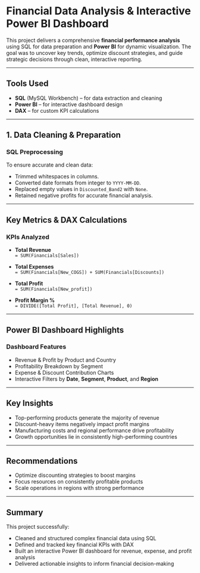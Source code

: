 #  Financial Data Analysis & Interactive Power BI Dashboard

This project delivers a comprehensive **financial performance analysis** using SQL for data preparation and **Power BI** for dynamic visualization. The goal was to uncover key trends, optimize discount strategies, and guide strategic decisions through clean, interactive reporting.

---

##  Tools Used
- **SQL** (MySQL Workbench) – for data extraction and cleaning  
- **Power BI** – for interactive dashboard design  
- **DAX** – for custom KPI calculations

---

## 1.  Data Cleaning & Preparation

###  SQL Preprocessing
To ensure accurate and clean data:
- Trimmed whitespaces in columns.
- Converted date formats from integer to `YYYY-MM-DD`.
- Replaced empty values in `Discounted_Band2` with `None`.
- Retained negative profits for accurate financial analysis.

---

##  Key Metrics & DAX Calculations

###  KPIs Analyzed

- **Total Revenue**  
  `= SUM(Financials[Sales])`

- **Total Expenses**  
  `= SUM(Financials[New_COGS]) + SUM(Financials[Discounts])`

- **Total Profit**  
  `= SUM(Financials[New_profit])`

- **Profit Margin %**  
  `= DIVIDE([Total Profit], [Total Revenue], 0)`

---

##  Power BI Dashboard Highlights

###  Dashboard Features

- Revenue & Profit by Product and Country  
- Profitability Breakdown by Segment  
- Expense & Discount Contribution Charts  
- Interactive Filters by **Date**, **Segment**, **Product**, and **Region**

---

##  Key Insights

- Top-performing products generate the majority of revenue  
- Discount-heavy items negatively impact profit margins  
- Manufacturing costs and regional performance drive profitability  
- Growth opportunities lie in consistently high-performing countries

---

##  Recommendations

- Optimize discounting strategies to boost margins
- Focus resources on consistently profitable products  
- Scale operations in regions with strong performance  

---

##  Summary

This project successfully:

-  Cleaned and structured complex financial data using SQL  
-  Defined and tracked key financial KPIs with DAX  
-  Built an interactive Power BI dashboard for revenue, expense, and profit analysis  
-  Delivered actionable insights to inform financial decision-making
